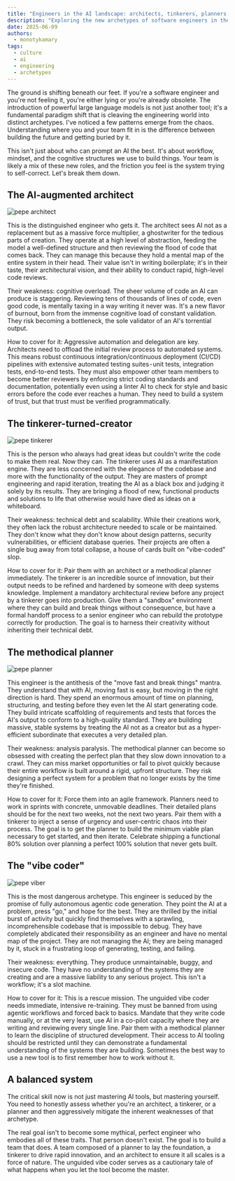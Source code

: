 ```yaml
---
title: "Engineers in the AI landscape: architects, tinkerers, planners, and the vibers"
description: "Exploring the new archetypes of software engineers in the age of AI: architects, tinkerers, planners, and vibers."
date: 2025-06-09
authors:
  - monotykamary
tags:
  - culture
  - ai
  - engineering
  - archetypes
---
```


The ground is shifting beneath our feet. If you're a software engineer and you're not feeling it, you're either lying or you're already obsolete. The introduction of powerful large language models is not just another tool; it's a fundamental paradigm shift that is cleaving the engineering world into distinct archetypes. I've noticed a few patterns emerge from the chaos. Understanding where you and your team fit in is the difference between building the future and getting buried by it.

This isn't just about who can prompt an AI the best. It's about workflow, mindset, and the cognitive structures we use to build things. Your team is likely a mix of these new roles, and the friction you feel is the system trying to self-correct. Let's break them down.

## The AI-augmented architect

![pepe architect](assets/pepe-architect.png)

This is the distinguished engineer who gets it. The architect sees AI not as a replacement but as a massive force multiplier, a ghostwriter for the tedious parts of creation. They operate at a high level of abstraction, feeding the model a well-defined structure and then reviewing the flood of code that comes back. They can manage this because they hold a mental map of the entire system in their head. Their value isn't in writing boilerplate; it's in their taste, their architectural vision, and their ability to conduct rapid, high-level code reviews.

Their weakness: cognitive overload. The sheer volume of code an AI can produce is staggering. Reviewing tens of thousands of lines of code, even good code, is mentally taxing in a way writing it never was. It's a new flavor of burnout, born from the immense cognitive load of constant validation. They risk becoming a bottleneck, the sole validator of an AI's torrential output.

How to cover for it: Aggressive automation and delegation are key. Architects need to offload the initial review process to automated systems. This means robust continuous integration/continuous deployment (CI/CD) pipelines with extensive automated testing suites - unit tests, integration tests, end-to-end tests. They must also empower other team members to become better reviewers by enforcing strict coding standards and documentation, potentially even using a linter AI to check for style and basic errors before the code ever reaches a human. They need to build a system of trust, but that trust must be verified programmatically.

## The tinkerer-turned-creator

![pepe tinkerer](assets/pepe-tinkerer.png)

This is the person who always had great ideas but couldn't write the code to make them real. Now they can. The tinkerer uses AI as a manifestation engine. They are less concerned with the elegance of the codebase and more with the functionality of the output. They are masters of prompt engineering and rapid iteration, treating the AI as a black box and judging it solely by its results. They are bringing a flood of new, functional products and solutions to life that otherwise would have died as ideas on a whiteboard.

Their weakness: technical debt and scalability. While their creations work, they often lack the robust architecture needed to scale or be maintained. They don't know what they don't know about design patterns, security vulnerabilities, or efficient database queries. Their projects are often a single bug away from total collapse, a house of cards built on "vibe-coded" slop.

How to cover for it: Pair them with an architect or a methodical planner immediately. The tinkerer is an incredible source of innovation, but their output needs to be refined and hardened by someone with deep systems knowledge. Implement a mandatory architectural review before any project by a tinkerer goes into production. Give them a "sandbox" environment where they can build and break things without consequence, but have a formal handoff process to a senior engineer who can rebuild the prototype correctly for production. The goal is to harness their creativity without inheriting their technical debt.

## The methodical planner

![pepe planner](assets/pepe-planner.png)

This engineer is the antithesis of the "move fast and break things" mantra. They understand that with AI, moving fast is easy, but moving in the right direction is hard. They spend an enormous amount of time on planning, structuring, and testing before they even let the AI start generating code. They build intricate scaffolding of requirements and tests that forces the AI's output to conform to a high-quality standard. They are building massive, stable systems by treating the AI not as a creator but as a hyper-efficient subordinate that executes a very detailed plan.

Their weakness: analysis paralysis. The methodical planner can become so obsessed with creating the perfect plan that they slow down innovation to a crawl. They can miss market opportunities or fail to pivot quickly because their entire workflow is built around a rigid, upfront structure. They risk designing a perfect system for a problem that no longer exists by the time they're finished.

How to cover for it: Force them into an agile framework. Planners need to work in sprints with concrete, unmovable deadlines. Their detailed plans should be for the next two weeks, not the next two years. Pair them with a tinkerer to inject a sense of urgency and user-centric chaos into their process. The goal is to get the planner to build the minimum viable plan necessary to get started, and then iterate. Celebrate shipping a functional 80% solution over planning a perfect 100% solution that never gets built.

## The "vibe coder"

![pepe viber](assets/pepe-viber.png)

This is the most dangerous archetype. This engineer is seduced by the promise of fully autonomous agentic code generation. They point the AI at a problem, press "go," and hope for the best. They are thrilled by the initial burst of activity but quickly find themselves with a sprawling, incomprehensible codebase that is impossible to debug. They have completely abdicated their responsibility as an engineer and have no mental map of the project. They are not managing the AI; they are being managed by it, stuck in a frustrating loop of generating, testing, and failing.

Their weakness: everything. They produce unmaintainable, buggy, and insecure code. They have no understanding of the systems they are creating and are a massive liability to any serious project. This isn't a workflow; it's a slot machine.

How to cover for it: This is a rescue mission. The unguided vibe coder needs immediate, intensive re-training. They must be banned from using agentic workflows and forced back to basics. Mandate that they write code manually, or at the very least, use AI in a co-pilot capacity where they are writing and reviewing every single line. Pair them with a methodical planner to learn the discipline of structured development. Their access to AI tooling should be restricted until they can demonstrate a fundamental understanding of the systems they are building. Sometimes the best way to use a new tool is to first remember how to work without it.

## A balanced system

The critical skill now is not just mastering AI tools, but mastering yourself. You need to honestly assess whether you're an architect, a tinkerer, or a planner and then aggressively mitigate the inherent weaknesses of that archetype.

The real goal isn't to become some mythical, perfect engineer who embodies all of these traits. That person doesn't exist. The goal is to build a team that does. A team composed of a planner to lay the foundation, a tinkerer to drive rapid innovation, and an architect to ensure it all scales is a force of nature. The unguided vibe coder serves as a cautionary tale of what happens when you let the tool become the master.

